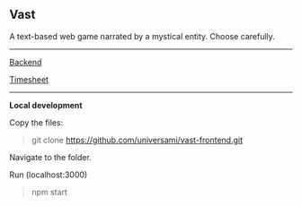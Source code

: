 Vast
----------------------------------------------

A text-based web game narrated by a mystical entity. Choose carefully.

----------------------------------------------------------------------------------

[Backend](https://github.com/universami/vast-backend)

[Timesheet](https://github.com/universami/vast-frontend/blob/master/timesheet.md)

-----------------------------------------------------------------------------------

**Local development**

Copy the files:

> git clone https://github.com/universami/vast-frontend.git

Navigate to the folder.

Run (localhost:3000)

> npm start